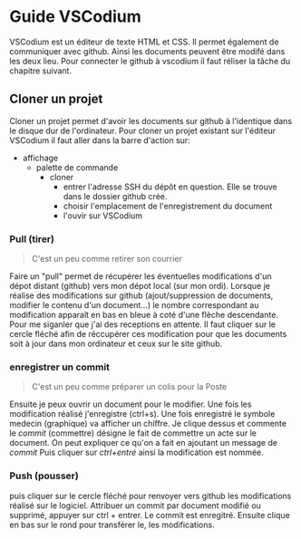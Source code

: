 # Guide VSCodium
VSCodium est un éditeur de texte HTML et CSS. Il permet également de communiquer avec github. Ainsi les documents peuvent être modifé dans les deux lieu. Pour connecter le github à vscodium il faut réliser la tâche du chapitre suivant.

## Cloner un projet

Cloner un projet permet d'avoir les documents sur github à l'identique dans le disque dur de l'ordinateur. 
Pour cloner un projet existant sur l'éditeur VSCodium il faut aller dans la barre d'action sur: 
- affichage
    - palette de commande
        - cloner
            - entrer l'adresse SSH du dépôt en question. Elle se trouve dans le dossier github crée. 
            - choisir l'emplacement de l'enregistrement du document
            - l'ouvir sur VSCodium
### Pull (tirer)

> C'est un peu comme retirer son courrier

Faire un "pull" permet de récupérer les éventuelles modifications d'un dépot distant (github) vers mon dépot local (sur mon ordi).
Lorsque je réalise des modifications sur github (ajout/suppression de documents, modifier le contenu d'un document...) le nombre correspondant au modification apparaît en bas en bleue à coté d'une flèche descendante. Pour me siganler que j'ai des receptions en attente. Il faut cliquer sur le cercle fléché afin de réccupérer ces modification pour que les documents soit à jour dans mon ordinateur et ceux sur le site github. 

### enregistrer un commit

> C'est un peu comme préparer un colis pour la Poste

Ensuite je peux ouvrir un document pour le modifier. Une fois les modification réalisé j'enregistre (ctrl+s). Une fois enregistré le symbole medecin (graphique) va afficher un chiffre. Je clique dessus et commente le _commit_ (commettre) désigne le fait de commettre un acte sur le document. On peut expliquer ce qu'on a fait en ajoutant un message de _commit_ Puis cliquer sur _ctrl+entré_ ainsi la modification est nommée.

### Push (pousser) 

 puis cliquer sur le cercle fléché pour renvoyer vers github les modifications réalisé sur le logiciel. 
Attribuer un commit par document modifié ou supprimé, appuyer sur ctrl + entrer. Le commit est enregitré. Ensuite clique en bas sur le rond pour transférer le, les modifications. 
